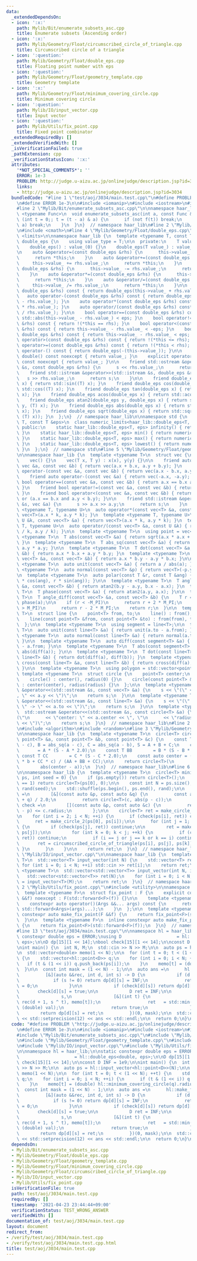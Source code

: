 ```yaml
---
data:
  _extendedDependsOn:
  - icon: ':x:'
    path: Mylib/Bit/enumerate_subsets_asc.cpp
    title: Enumerate subsets (Ascending order)
  - icon: ':x:'
    path: Mylib/Geometry/Float/circumscribed_circle_of_triangle.cpp
    title: Circumscribed circle of a triangle
  - icon: ':question:'
    path: Mylib/Geometry/Float/double_eps.cpp
    title: Floating point number with eps
  - icon: ':question:'
    path: Mylib/Geometry/Float/geometry_template.cpp
    title: Geometry template
  - icon: ':x:'
    path: Mylib/Geometry/Float/minimum_covering_circle.cpp
    title: Minimum covering circle
  - icon: ':question:'
    path: Mylib/IO/input_vector.cpp
    title: Input vector
  - icon: ':question:'
    path: Mylib/Utils/fix_point.cpp
    title: Fixed point combinator
  _extendedRequiredBy: []
  _extendedVerifiedWith: []
  _isVerificationFailed: true
  _pathExtension: cpp
  _verificationStatusIcon: ':x:'
  attributes:
    '*NOT_SPECIAL_COMMENTS*': ''
    ERROR: 1e-3
    PROBLEM: http://judge.u-aizu.ac.jp/onlinejudge/description.jsp?id=3034
    links:
    - http://judge.u-aizu.ac.jp/onlinejudge/description.jsp?id=3034
  bundledCode: "#line 1 \"test/aoj/3034/main.test.cpp\"\n#define PROBLEM \"http://judge.u-aizu.ac.jp/onlinejudge/description.jsp?id=3034\"\
    \n#define ERROR 1e-3\n\n#include <iomanip>\n#include <iostream>\n#include <vector>\n\
    #line 2 \"Mylib/Bit/enumerate_subsets_asc.cpp\"\n\nnamespace haar_lib {\n  template\
    \ <typename Func>\n  void enumerate_subsets_asc(int a, const Func &f) {\n    for\
    \ (int t = 0;; t = (t - a) & a) {\n      if (not f(t)) break;\n      if (t ==\
    \ a) break;\n    }\n  }\n}  // namespace haar_lib\n#line 2 \"Mylib/Geometry/Float/double_eps.cpp\"\
    \n#include <cmath>\n#line 4 \"Mylib/Geometry/Float/double_eps.cpp\"\n#include\
    \ <limits>\n\nnamespace haar_lib {\n  template <typename T, const T &eps>\n  struct\
    \ double_eps {\n    using value_type = T;\n\n  private:\n    T value_;\n\n  public:\n\
    \    double_eps() : value_(0) {}\n    double_eps(T value_) : value_(value_) {}\n\
    \n    auto &operator=(const double_eps &rhs) {\n      this->value_ = rhs.value_;\n\
    \      return *this;\n    }\n    auto &operator+=(const double_eps &rhs) {\n \
    \     this->value_ += rhs.value_;\n      return *this;\n    }\n    auto &operator-=(const\
    \ double_eps &rhs) {\n      this->value_ -= rhs.value_;\n      return *this;\n\
    \    }\n    auto &operator*=(const double_eps &rhs) {\n      this->value_ *= rhs.value_;\n\
    \      return *this;\n    }\n    auto &operator/=(const double_eps &rhs) {\n \
    \     this->value_ /= rhs.value_;\n      return *this;\n    }\n\n    auto operator+(const\
    \ double_eps &rhs) const { return double_eps(this->value_ + rhs.value_); }\n \
    \   auto operator-(const double_eps &rhs) const { return double_eps(this->value_\
    \ - rhs.value_); }\n    auto operator*(const double_eps &rhs) const { return double_eps(this->value_\
    \ * rhs.value_); }\n    auto operator/(const double_eps &rhs) const { return double_eps(this->value_\
    \ / rhs.value_); }\n\n    bool operator==(const double_eps &rhs) const { return\
    \ std::abs(this->value_ - rhs.value_) < eps; }\n    bool operator!=(const double_eps\
    \ &rhs) const { return !(*this == rhs); }\n    bool operator<(const double_eps\
    \ &rhs) const { return this->value_ - rhs.value_ < -eps; }\n    bool operator<=(const\
    \ double_eps &rhs) const { return this->value_ - rhs.value_ < eps; }\n    bool\
    \ operator>(const double_eps &rhs) const { return !(*this <= rhs); }\n    bool\
    \ operator>=(const double_eps &rhs) const { return !(*this < rhs); }\n\n    auto\
    \ operator-() const { return double_eps(-(this->value_)); }\n\n    explicit operator\
    \ double() const noexcept { return value_; }\n    explicit operator long double()\
    \ const noexcept { return value_; }\n\n    friend std::ostream &operator<<(std::ostream\
    \ &s, const double_eps &rhs) {\n      s << rhs.value_;\n      return s;\n    }\n\
    \    friend std::istream &operator>>(std::istream &s, double_eps &rhs) {\n   \
    \   s >> rhs.value_;\n      return s;\n    }\n\n    friend double_eps sin(double_eps\
    \ x) { return std::sin((T) x); }\n    friend double_eps cos(double_eps x) { return\
    \ std::cos((T) x); }\n    friend double_eps tan(double_eps x) { return std::tan((T)\
    \ x); }\n    friend double_eps acos(double_eps x) { return std::acos((T) x); }\n\
    \    friend double_eps atan2(double_eps y, double_eps x) { return std::atan2((T)\
    \ y, (T) x); }\n    friend double_eps abs(double_eps x) { return std::abs((T)\
    \ x); }\n    friend double_eps sqrt(double_eps x) { return std::sqrt(std::max<T>(0,\
    \ (T) x)); }\n  };\n}  // namespace haar_lib\n\nnamespace std {\n  template <typename\
    \ T, const T &eps>\n  class numeric_limits<haar_lib::double_eps<T, eps>> {\n \
    \ public:\n    static haar_lib::double_eps<T, eps> infinity() { return numeric_limits<T>::infinity();\
    \ }\n    static haar_lib::double_eps<T, eps> min() { return numeric_limits<T>::min();\
    \ }\n    static haar_lib::double_eps<T, eps> max() { return numeric_limits<T>::max();\
    \ }\n    static haar_lib::double_eps<T, eps> lowest() { return numeric_limits<T>::lowest();\
    \ }\n  };\n}  // namespace std\n#line 5 \"Mylib/Geometry/Float/geometry_template.cpp\"\
    \n\nnamespace haar_lib {\n  template <typename T>\n  struct vec {\n    T x, y;\n\
    \    vec() {}\n    vec(T x, T y) : x(x), y(y) {}\n\n    friend auto operator+(const\
    \ vec &a, const vec &b) { return vec(a.x + b.x, a.y + b.y); }\n    friend auto\
    \ operator-(const vec &a, const vec &b) { return vec(a.x - b.x, a.y - b.y); }\n\
    \    friend auto operator-(const vec &a) { return vec(-a.x, -a.y); }\n\n    friend\
    \ bool operator==(const vec &a, const vec &b) { return a.x == b.x and a.y == b.y;\
    \ }\n    friend bool operator!=(const vec &a, const vec &b) { return !(a == b);\
    \ }\n    friend bool operator<(const vec &a, const vec &b) { return a.x < b.x\
    \ or (a.x == b.x and a.y < b.y); }\n\n    friend std::istream &operator>>(std::istream\
    \ &s, vec &a) {\n      s >> a.x >> a.y;\n      return s;\n    }\n  };\n\n  template\
    \ <typename T, typename U>\n  auto operator*(const vec<T> &a, const U &k) { return\
    \ vec<T>(a.x * k, a.y * k); }\n  template <typename T, typename U>\n  auto operator*(const\
    \ U &k, const vec<T> &a) { return vec<T>(a.x * k, a.y * k); }\n  template <typename\
    \ T, typename U>\n  auto operator/(const vec<T> &a, const U &k) { return vec<T>(a.x\
    \ / k, a.y / k); }\n\n  template <typename T>\n  using point = vec<T>;\n\n  template\
    \ <typename T>\n  T abs(const vec<T> &a) { return sqrt(a.x * a.x + a.y * a.y);\
    \ }\n  template <typename T>\n  T abs_sq(const vec<T> &a) { return a.x * a.x +\
    \ a.y * a.y; }\n\n  template <typename T>\n  T dot(const vec<T> &a, const vec<T>\
    \ &b) { return a.x * b.x + a.y * b.y; }\n  template <typename T>\n  T cross(const\
    \ vec<T> &a, const vec<T> &b) { return a.x * b.y - a.y * b.x; }\n\n  template\
    \ <typename T>\n  auto unit(const vec<T> &a) { return a / abs(a); }\n  template\
    \ <typename T>\n  auto normal(const vec<T> &p) { return vec<T>(-p.y, p.x); }\n\
    \n  template <typename T>\n  auto polar(const T &r, const T &ang) { return vec<T>(r\
    \ * cos(ang), r * sin(ang)); }\n\n  template <typename T>\n  T angle(const vec<T>\
    \ &a, const vec<T> &b) { return atan2(b.y - a.y, b.x - a.x); }\n  template <typename\
    \ T>\n  T phase(const vec<T> &a) { return atan2(a.y, a.x); }\n\n  template <typename\
    \ T>\n  T angle_diff(const vec<T> &a, const vec<T> &b) {\n    T r = phase(b) -\
    \ phase(a);\n\n    if (r < -M_PI)\n      return r + 2 * M_PI;\n    else if (r\
    \ > M_PI)\n      return r - 2 * M_PI;\n    return r;\n  }\n\n  template <typename\
    \ T>\n  struct line {\n    point<T> from, to;\n    line() : from(), to() {}\n\
    \    line(const point<T> &from, const point<T> &to) : from(from), to(to) {}\n\
    \  };\n\n  template <typename T>\n  using segment = line<T>;\n\n  template <typename\
    \ T>\n  auto unit(const line<T> &a) { return unit(a.to - a.from); }\n  template\
    \ <typename T>\n  auto normal(const line<T> &a) { return normal(a.to - a.from);\
    \ }\n\n  template <typename T>\n  auto diff(const segment<T> &a) { return a.to\
    \ - a.from; }\n\n  template <typename T>\n  T abs(const segment<T> &a) { return\
    \ abs(diff(a)); }\n\n  template <typename T>\n  T dot(const line<T> &a, const\
    \ line<T> &b) { return dot(diff(a), diff(b)); }\n  template <typename T>\n  T\
    \ cross(const line<T> &a, const line<T> &b) { return cross(diff(a), diff(b));\
    \ }\n\n  template <typename T>\n  using polygon = std::vector<point<T>>;\n\n \
    \ template <typename T>\n  struct circle {\n    point<T> center;\n    T radius;\n\
    \    circle() : center(), radius(0) {}\n    circle(const point<T> &center, T radius)\
    \ : center(center), radius(radius) {}\n  };\n\n  template <typename T>\n  std::ostream\
    \ &operator<<(std::ostream &s, const vec<T> &a) {\n    s << \"(\" << a.x << \"\
    , \" << a.y << \")\";\n    return s;\n  }\n\n  template <typename T>\n  std::ostream\
    \ &operator<<(std::ostream &s, const line<T> &a) {\n    s << \"(\" << a.from <<\
    \ \" -> \" << a.to << \")\";\n    return s;\n  }\n\n  template <typename T>\n\
    \  std::ostream &operator<<(std::ostream &s, const circle<T> &a) {\n    s << \"\
    (\"\n      << \"center: \" << a.center << \", \"\n      << \"radius: \" << a.radius\
    \ << \")\";\n    return s;\n  }\n}  // namespace haar_lib\n#line 2 \"Mylib/Geometry/Float/minimum_covering_circle.cpp\"\
    \n#include <algorithm>\n#include <random>\n#line 3 \"Mylib/Geometry/Float/circumscribed_circle_of_triangle.cpp\"\
    \n\nnamespace haar_lib {\n  template <typename T>\n  circle<T> circumscribed_circle_of_triangle(const\
    \ point<T> &a, const point<T> &b, const point<T> &c) {\n    const T A = abs_sq(b\
    \ - c), B = abs_sq(a - c), C = abs_sq(a - b), S = A + B + C;\n    const T AA \
    \       = A * (S - A * 2.0);\n    const T BB        = B * (S - B * 2.0);\n   \
    \ const T CC        = C * (S - C * 2.0);\n    const auto center = (AA * a + BB\
    \ * b + CC * c) / (AA + BB + CC);\n\n    return circle<T>(\n        center,\n\
    \        abs(center - a));\n  }\n}  // namespace haar_lib\n#line 6 \"Mylib/Geometry/Float/minimum_covering_circle.cpp\"\
    \n\nnamespace haar_lib {\n  template <typename T>\n  circle<T> minimum_covering_circle(std::vector<point<T>>\
    \ ps, int seed = 0) {\n    if (ps.empty()) return circle<T>();\n    if (ps.size()\
    \ == 1) return circle<T>(ps[0], 0);\n\n    const int N = ps.size();\n\n    std::mt19937\
    \ rand(seed);\n    std::shuffle(ps.begin(), ps.end(), rand);\n\n    auto make_circle_2\
    \ =\n        [&](const auto &p, const auto &q) {\n          const auto c = (p\
    \ + q) / 2.0;\n          return circle<T>(c, abs(p - c));\n        };\n\n    auto\
    \ check =\n        [](const auto &p, const auto &c) {\n          return abs(c.center\
    \ - p) <= c.radius;\n        };\n\n    circle<T> ret = make_circle_2(ps[0], ps[1]);\n\
    \n    for (int i = 2; i < N; ++i) {\n      if (check(ps[i], ret)) continue;\n\n\
    \      ret = make_circle_2(ps[0], ps[i]);\n\n      for (int j = 1; j < i; ++j)\
    \ {\n        if (check(ps[j], ret)) continue;\n\n        ret = make_circle_2(ps[i],\
    \ ps[j]);\n\n        for (int k = 0; k < j; ++k) {\n          if (check(ps[k],\
    \ ret)) continue;\n          if (i == j or j == k or k == i) continue;\n\n   \
    \       ret = circumscribed_circle_of_triangle(ps[i], ps[j], ps[k]);\n       \
    \ }\n      }\n    }\n\n    return ret;\n  }\n}  // namespace haar_lib\n#line 4\
    \ \"Mylib/IO/input_vector.cpp\"\n\nnamespace haar_lib {\n  template <typename\
    \ T>\n  std::vector<T> input_vector(int N) {\n    std::vector<T> ret(N);\n   \
    \ for (int i = 0; i < N; ++i) std::cin >> ret[i];\n    return ret;\n  }\n\n  template\
    \ <typename T>\n  std::vector<std::vector<T>> input_vector(int N, int M) {\n \
    \   std::vector<std::vector<T>> ret(N);\n    for (int i = 0; i < N; ++i) ret[i]\
    \ = input_vector<T>(M);\n    return ret;\n  }\n}  // namespace haar_lib\n#line\
    \ 2 \"Mylib/Utils/fix_point.cpp\"\n#include <utility>\n\nnamespace haar_lib {\n\
    \  template <typename F>\n  struct fix_point : F {\n    explicit constexpr fix_point(F\
    \ &&f) noexcept : F(std::forward<F>(f)) {}\n\n    template <typename... Args>\n\
    \    constexpr auto operator()(Args &&... args) const {\n      return F::operator()(*this,\
    \ std::forward<Args>(args)...);\n    }\n  };\n\n  template <typename F>\n  inline\
    \ constexpr auto make_fix_point(F &&f) {\n    return fix_point<F>(std::forward<F>(f));\n\
    \  }\n\n  template <typename F>\n  inline constexpr auto make_fix_point(F &f)\
    \ {\n    return fix_point<F>(std::forward<F>(f));\n  }\n}  // namespace haar_lib\n\
    #line 13 \"test/aoj/3034/main.test.cpp\"\n\nnamespace hl = haar_lib;\n\nstatic\
    \ constexpr double eps = ERROR;\nusing D                     = hl::double_eps<double,\
    \ eps>;\n\nD dp[15][1 << 14];\nbool check[15][1 << 14];\n\nconst D INF = 1e9;\n\
    \nint main() {\n  int N, M;\n  std::cin >> N >> M;\n\n  auto ps = hl::input_vector<hl::point<D>>(N);\n\
    \n  std::vector<double> memo(1 << N);\n\n  for (int t = 0; t < (1 << N); ++t)\
    \ {\n    std::vector<hl::point<D>> q;\n    for (int i = 0; i < N; ++i) {\n   \
    \   if (t & (1 << i)) q.push_back(ps[i]);\n    }\n    memo[t] = (double) hl::minimum_covering_circle(q).radius;\n\
    \  }\n\n  const int mask = (1 << N) - 1;\n\n  auto ans =\n      hl::make_fix_point(\n\
    \          [&](auto &&rec, int d, int s) -> D {\n            if (d == M) {\n \
    \             if (s != 0) return dp[d][s] = INF;\n              return dp[d][s]\
    \ = 0;\n            }\n\n            if (check[d][s]) return dp[d][s];\n     \
    \       check[d][s] = true;\n\n            D ret = INF;\n\n            hl::enumerate_subsets_asc(\n\
    \                s,\n                [&](int t) {\n                  D val = std::max((double)\
    \ rec(d + 1, s ^ t), memo[t]);\n                  ret   = std::min((double) ret,\
    \ (double) val);\n                  return true;\n                });\n\n    \
    \        return dp[d][s] = ret;\n          })(0, mask);\n\n  std::cout << std::fixed\
    \ << std::setprecision(12) << ans << std::endl;\n\n  return 0;\n}\n"
  code: "#define PROBLEM \"http://judge.u-aizu.ac.jp/onlinejudge/description.jsp?id=3034\"\
    \n#define ERROR 1e-3\n\n#include <iomanip>\n#include <iostream>\n#include <vector>\n\
    #include \"Mylib/Bit/enumerate_subsets_asc.cpp\"\n#include \"Mylib/Geometry/Float/double_eps.cpp\"\
    \n#include \"Mylib/Geometry/Float/geometry_template.cpp\"\n#include \"Mylib/Geometry/Float/minimum_covering_circle.cpp\"\
    \n#include \"Mylib/IO/input_vector.cpp\"\n#include \"Mylib/Utils/fix_point.cpp\"\
    \n\nnamespace hl = haar_lib;\n\nstatic constexpr double eps = ERROR;\nusing D\
    \                     = hl::double_eps<double, eps>;\n\nD dp[15][1 << 14];\nbool\
    \ check[15][1 << 14];\n\nconst D INF = 1e9;\n\nint main() {\n  int N, M;\n  std::cin\
    \ >> N >> M;\n\n  auto ps = hl::input_vector<hl::point<D>>(N);\n\n  std::vector<double>\
    \ memo(1 << N);\n\n  for (int t = 0; t < (1 << N); ++t) {\n    std::vector<hl::point<D>>\
    \ q;\n    for (int i = 0; i < N; ++i) {\n      if (t & (1 << i)) q.push_back(ps[i]);\n\
    \    }\n    memo[t] = (double) hl::minimum_covering_circle(q).radius;\n  }\n\n\
    \  const int mask = (1 << N) - 1;\n\n  auto ans =\n      hl::make_fix_point(\n\
    \          [&](auto &&rec, int d, int s) -> D {\n            if (d == M) {\n \
    \             if (s != 0) return dp[d][s] = INF;\n              return dp[d][s]\
    \ = 0;\n            }\n\n            if (check[d][s]) return dp[d][s];\n     \
    \       check[d][s] = true;\n\n            D ret = INF;\n\n            hl::enumerate_subsets_asc(\n\
    \                s,\n                [&](int t) {\n                  D val = std::max((double)\
    \ rec(d + 1, s ^ t), memo[t]);\n                  ret   = std::min((double) ret,\
    \ (double) val);\n                  return true;\n                });\n\n    \
    \        return dp[d][s] = ret;\n          })(0, mask);\n\n  std::cout << std::fixed\
    \ << std::setprecision(12) << ans << std::endl;\n\n  return 0;\n}\n"
  dependsOn:
  - Mylib/Bit/enumerate_subsets_asc.cpp
  - Mylib/Geometry/Float/double_eps.cpp
  - Mylib/Geometry/Float/geometry_template.cpp
  - Mylib/Geometry/Float/minimum_covering_circle.cpp
  - Mylib/Geometry/Float/circumscribed_circle_of_triangle.cpp
  - Mylib/IO/input_vector.cpp
  - Mylib/Utils/fix_point.cpp
  isVerificationFile: true
  path: test/aoj/3034/main.test.cpp
  requiredBy: []
  timestamp: '2021-04-23 23:44:44+09:00'
  verificationStatus: TEST_WRONG_ANSWER
  verifiedWith: []
documentation_of: test/aoj/3034/main.test.cpp
layout: document
redirect_from:
- /verify/test/aoj/3034/main.test.cpp
- /verify/test/aoj/3034/main.test.cpp.html
title: test/aoj/3034/main.test.cpp
---
```

